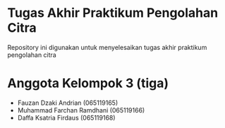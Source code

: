 # Tugas Akhir Praktikum Pengolahan Citra
Repository ini digunakan untuk menyelesaikan tugas akhir praktikum pengolahan citra
# Anggota Kelompok 3 (tiga)
- Fauzan Dzaki Andrian (065119165)
- Muhammad Farchan Ramdhani (065119166)
- Daffa Ksatria Firdaus (065119168)
